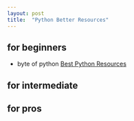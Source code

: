 ```yaml
---
layout: post
title:  "Python Better Resources"
---
```

## for beginners
* byte of python
[Best Python Resources](https://www.fullstackpython.com/best-python-resources.html)
## for intermediate
## for pros
